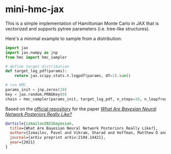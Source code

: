 # mini-hmc-jax 

This is a simple implementation of Hamiltonian Monte Carlo in JAX that is vectorized and supports pytree parameters (i.e. tree-like structures).

Here's a minimal example to sample from a distribution:

```python
import jax
import jax.numpy as jnp
from hmc import hmc_sampler

# define target distribution
def target_log_pdf(params):
    return jax.scipy.stats.t.logpdf(params, df=1).sum()

# run HMC
params_init = jnp.zeros(10)
key = jax.random.PRNGKey(0)
chain = hmc_sampler(params_init, target_log_pdf, n_steps=10, n_leapfrog_steps=100, step_size=0.1, key=key)
```

Based on the [official repository](https://github.com/google-research/google-research/tree/master/bnn_hmc) for the paper [_What Are Bayesian Neural Network Posteriors Really Like?_](https://arxiv.org/abs/2104.14421)

```bibtex
@article{izmailov2021bayesian,
  title={What Are Bayesian Neural Network Posteriors Really Like?},
  author={Izmailov, Pavel and Vikram, Sharad and Hoffman, Matthew D and Wilson, Andrew Gordon},
  journal={arXiv preprint arXiv:2104.14421},
  year={2021}
}
```
